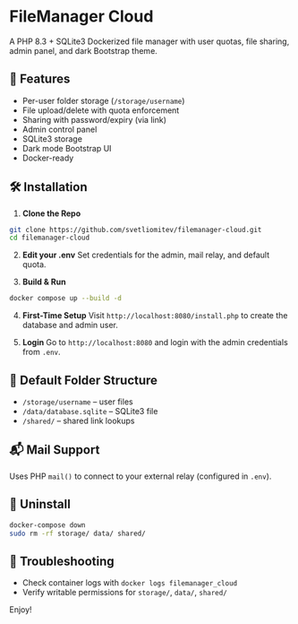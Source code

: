# FileManager Cloud

A PHP 8.3 + SQLite3 Dockerized file manager with user quotas, file sharing, admin panel, and dark Bootstrap theme.

## 🚀 Features

- Per-user folder storage (`/storage/username`)
- File upload/delete with quota enforcement
- Sharing with password/expiry (via link)
- Admin control panel
- SQLite3 storage
- Dark mode Bootstrap UI
- Docker-ready

## 🛠️ Installation

1. **Clone the Repo**
```bash
git clone https://github.com/svetliomitev/filemanager-cloud.git
cd filemanager-cloud
```

2. **Edit your .env**
Set credentials for the admin, mail relay, and default quota.

3. **Build & Run**
```bash
docker compose up --build -d
```

4. **First-Time Setup**
Visit `http://localhost:8080/install.php` to create the database and admin user.

5. **Login**
Go to `http://localhost:8080` and login with the admin credentials from `.env`.

## 🔧 Default Folder Structure

- `/storage/username` – user files
- `/data/database.sqlite` – SQLite3 file
- `/shared/` – shared link lookups

## 📬 Mail Support

Uses PHP `mail()` to connect to your external relay (configured in `.env`).

## 🧼 Uninstall

```bash
docker-compose down
sudo rm -rf storage/ data/ shared/
```

## 🐛 Troubleshooting

- Check container logs with `docker logs filemanager_cloud`
- Verify writable permissions for `storage/`, `data/`, `shared/`

Enjoy!
